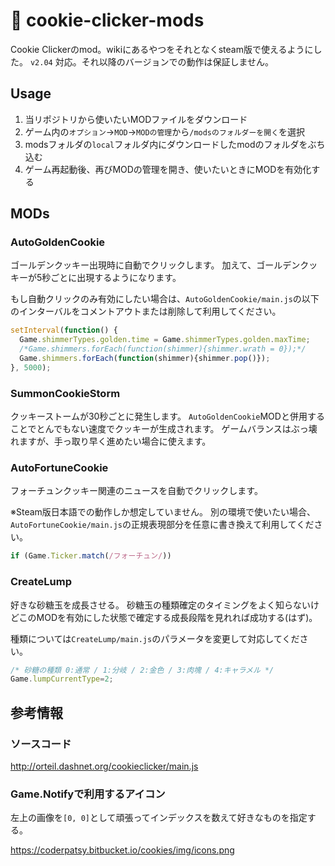 # :cookie: cookie-clicker-mods

Cookie Clickerのmod。wikiにあるやつをそれとなくsteam版で使えるようにした。
`v2.04` 対応。それ以降のバージョンでの動作は保証しません。

## Usage

1. 当リポジトリから使いたいMODファイルをダウンロード
2. ゲーム内の`オプション`→`MOD`→`MODの管理`から`/modsのフォルダーを開く`を選択
3. modsフォルダの`local`フォルダ内にダウンロードしたmodのフォルダをぶち込む
4. ゲーム再起動後、再びMODの管理を開き、使いたいときにMODを有効化する

## MODs

### AutoGoldenCookie

ゴールデンクッキー出現時に自動でクリックします。
加えて、ゴールデンクッキーが5秒ごとに出現するようになります。

もし自動クリックのみ有効にしたい場合は、`AutoGoldenCookie/main.js`の以下のインターバルをコメントアウトまたは削除して利用してください。

```js:main.js
setInterval(function() {
  Game.shimmerTypes.golden.time = Game.shimmerTypes.golden.maxTime;
  /*Game.shimmers.forEach(function(shimmer){shimmer.wrath = 0});*/
  Game.shimmers.forEach(function(shimmer){shimmer.pop()});
}, 5000);
```

### SummonCookieStorm

クッキーストームが30秒ごとに発生します。
`AutoGoldenCookie`MODと併用することでとんでもない速度でクッキーが生成されます。
ゲームバランスはぶっ壊れますが、手っ取り早く進めたい場合に使えます。

### AutoFortuneCookie

フォーチュンクッキー関連のニュースを自動でクリックします。

※Steam版日本語での動作しか想定していません。
別の環境で使いたい場合、`AutoFortuneCookie/main.js`の正規表現部分を任意に書き換えて利用してください。

```js
if (Game.Ticker.match(/フォーチュン/))
```

### CreateLump

好きな砂糖玉を成長させる。
砂糖玉の種類確定のタイミングをよく知らないけどこのMODを有効にした状態で確定する成長段階を見れれば成功する(はず)。

種類については`CreateLump/main.js`のパラメータを変更して対応してください。

```js
/* 砂糖の種類 0:通常 / 1:分岐 / 2:金色 / 3:肉塊 / 4:キャラメル */
Game.lumpCurrentType=2;
```

## 参考情報

### ソースコード

http://orteil.dashnet.org/cookieclicker/main.js

### Game.Notifyで利用するアイコン

左上の画像を`[0, 0]`として頑張ってインデックスを数えて好きなものを指定する。

https://coderpatsy.bitbucket.io/cookies/img/icons.png

